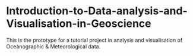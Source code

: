 # Introduction-to-Data-analysis-and-Visualisation-in-Geoscience
This is the prototype for a tutorial project in analysis and visualisation of Oceanographic &amp; Meteorological data. 
